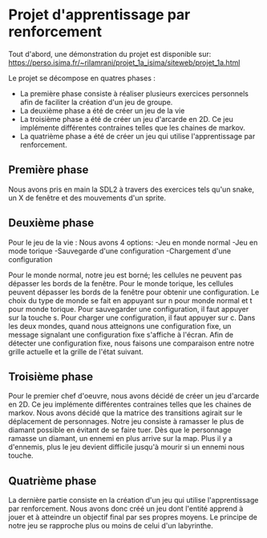 # Projet d'apprentissage par renforcement

Tout d'abord, une démonstration du projet est disponible sur:
https://perso.isima.fr/~rilamrani/projet_1a_isima/siteweb/projet_1a.html

Le projet se décompose en quatres phases :
+ La première phase consiste à réaliser plusieurs exercices personnels afin de faciliter la création d'un jeu de groupe.
+ La deuxième phase a été de créer un jeu de la vie
+ La troisième phase a été de créer un jeu d'arcarde en 2D. Ce jeu implémente différentes contraines telles que les chaines de markov.
+ La quatrième phase a été de créer un jeu qui utilise l'apprentissage par renforcement.

## Première phase

Nous avons pris en main la SDL2 à travers des exercices tels qu'un snake, un X de fenêtre et des mouvements d'un sprite.

## Deuxième phase

Pour le jeu de la vie : 
Nous avons 4 options:
-Jeu en monde normal
-Jeu en mode torique
-Sauvegarde d'une configuration
-Chargement d'une configuration

Pour le monde normal, notre jeu est borné; les cellules ne peuvent pas dépasser les bords de la fenêtre.  Pour le monde torique, les cellules peuvent dépasser les bords de la fenêtre pour obtenir une configuration.
Le choix du type de monde se fait en appuyant sur n pour monde normal et t pour monde torique.
Pour sauvegarder une configuration, il faut appuyer sur la touche s. Pour charger une configuration, il faut appuyer sur c.
Dans les deux mondes, quand nous atteignons une configuration fixe, un message signalant une configuration fixe s'affiche à l'écran.
Afin de détecter une configuration fixe, nous faisons une comparaison entre notre grille actuelle et la grille de l'état suivant.

## Troisième phase

Pour le premier chef d'oeuvre, nous avons décidé de créer un jeu d'arcarde en 2D.  Ce jeu implémente différentes contraines telles que les chaines de markov.  Nous avons décidé que la matrice des transitions agirait sur le déplacement de personnages.  Notre jeu consiste à ramasser le plus de diamant possible en évitant de se faire tuer.  Dès que le personnage ramasse un diamant, un ennemi en plus arrive sur la map.  Plus il y a d'ennemis, plus le jeu devient difficile jusqu'à mourir si un ennemi nous touche.

## Quatrième phase

La dernière partie consiste en la création d'un jeu qui utilise l'apprentissage par renforcement. Nous avons donc créé un jeu dont l'entité apprend à jouer et à atteindre un objectif final par ses propres moyens. Le principe de notre jeu se rapproche plus ou moins de celui d'un labyrinthe.
